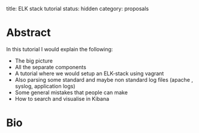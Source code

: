 title: ELK stack tutorial
status: hidden
category: proposals

 # Abstract
In this tutorial I would explain the following:

- The big picture
- All the separate components
- A tutorial where we would setup an ELK-stack using vagrant
- Also parsing some standard and maybe non standard log files (apache ,
  syslog, application logs)
- Some general mistakes that people can make
- How to search and visualise in Kibana

 # Bio

